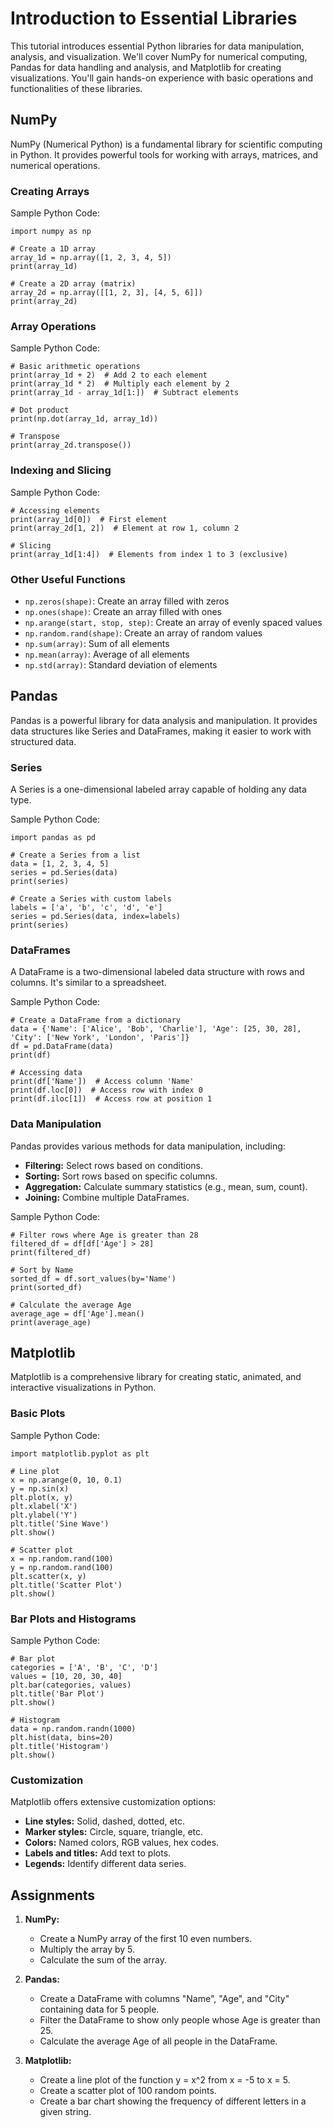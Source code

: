 # Introduction to Essential Libraries

This tutorial introduces essential Python libraries for data manipulation, analysis, and visualization. We'll cover NumPy for numerical computing, Pandas for data handling and analysis, and Matplotlib for creating visualizations. You'll gain hands-on experience with basic operations and functionalities of these libraries.

## NumPy

NumPy (Numerical Python) is a fundamental library for scientific computing in Python. It provides powerful tools for working with arrays, matrices, and numerical operations.

### Creating Arrays

Sample Python Code: 

```{language}
import numpy as np

# Create a 1D array
array_1d = np.array([1, 2, 3, 4, 5])
print(array_1d)

# Create a 2D array (matrix)
array_2d = np.array([[1, 2, 3], [4, 5, 6]])
print(array_2d)
```

### Array Operations

Sample Python Code: 

```{language}
# Basic arithmetic operations
print(array_1d + 2)  # Add 2 to each element
print(array_1d * 2)  # Multiply each element by 2
print(array_1d - array_1d[1:])  # Subtract elements

# Dot product
print(np.dot(array_1d, array_1d))

# Transpose
print(array_2d.transpose())
```

### Indexing and Slicing

Sample Python Code: 

```{language}
# Accessing elements
print(array_1d[0])  # First element
print(array_2d[1, 2])  # Element at row 1, column 2

# Slicing
print(array_1d[1:4])  # Elements from index 1 to 3 (exclusive)
```

### Other Useful Functions

- `np.zeros(shape)`: Create an array filled with zeros
- `np.ones(shape)`: Create an array filled with ones
- `np.arange(start, stop, step)`: Create an array of evenly spaced values
- `np.random.rand(shape)`: Create an array of random values
- `np.sum(array)`: Sum of all elements
- `np.mean(array)`: Average of all elements
- `np.std(array)`: Standard deviation of elements

## Pandas

Pandas is a powerful library for data analysis and manipulation. It provides data structures like Series and DataFrames, making it easier to work with structured data.

### Series

A Series is a one-dimensional labeled array capable of holding any data type.

Sample Python Code: 

```{language}
import pandas as pd

# Create a Series from a list
data = [1, 2, 3, 4, 5]
series = pd.Series(data)
print(series)

# Create a Series with custom labels
labels = ['a', 'b', 'c', 'd', 'e']
series = pd.Series(data, index=labels)
print(series)
```

### DataFrames

A DataFrame is a two-dimensional labeled data structure with rows and columns. It's similar to a spreadsheet.

Sample Python Code: 

```{language}
# Create a DataFrame from a dictionary
data = {'Name': ['Alice', 'Bob', 'Charlie'], 'Age': [25, 30, 28], 'City': ['New York', 'London', 'Paris']}
df = pd.DataFrame(data)
print(df)

# Accessing data
print(df['Name'])  # Access column 'Name'
print(df.loc[0])  # Access row with index 0
print(df.iloc[1])  # Access row at position 1
```

### Data Manipulation

Pandas provides various methods for data manipulation, including:

- **Filtering:** Select rows based on conditions.
- **Sorting:** Sort rows based on specific columns.
- **Aggregation:** Calculate summary statistics (e.g., mean, sum, count).
- **Joining:** Combine multiple DataFrames.

Sample Python Code: 

```{language}
# Filter rows where Age is greater than 28
filtered_df = df[df['Age'] > 28]
print(filtered_df)

# Sort by Name
sorted_df = df.sort_values(by='Name')
print(sorted_df)

# Calculate the average Age
average_age = df['Age'].mean()
print(average_age)
```

## Matplotlib

Matplotlib is a comprehensive library for creating static, animated, and interactive visualizations in Python.

### Basic Plots

Sample Python Code: 

```{language}
import matplotlib.pyplot as plt

# Line plot
x = np.arange(0, 10, 0.1)
y = np.sin(x)
plt.plot(x, y)
plt.xlabel('X')
plt.ylabel('Y')
plt.title('Sine Wave')
plt.show()

# Scatter plot
x = np.random.rand(100)
y = np.random.rand(100)
plt.scatter(x, y)
plt.title('Scatter Plot')
plt.show()
```

### Bar Plots and Histograms

Sample Python Code: 

```{language}
# Bar plot
categories = ['A', 'B', 'C', 'D']
values = [10, 20, 30, 40]
plt.bar(categories, values)
plt.title('Bar Plot')
plt.show()

# Histogram
data = np.random.randn(1000)
plt.hist(data, bins=20)
plt.title('Histogram')
plt.show()
```

### Customization

Matplotlib offers extensive customization options:

- **Line styles:** Solid, dashed, dotted, etc.
- **Marker styles:** Circle, square, triangle, etc.
- **Colors:** Named colors, RGB values, hex codes.
- **Labels and titles:** Add text to plots.
- **Legends:** Identify different data series.

## Assignments

1. **NumPy:**
    - Create a NumPy array of the first 10 even numbers.
    - Multiply the array by 5.
    - Calculate the sum of the array.

2. **Pandas:**
    - Create a DataFrame with columns "Name", "Age", and "City" containing data for 5 people.
    - Filter the DataFrame to show only people whose Age is greater than 25.
    - Calculate the average Age of all people in the DataFrame.

3. **Matplotlib:**
    - Create a line plot of the function y = x^2 from x = -5 to x = 5.
    - Create a scatter plot of 100 random points.
    - Create a bar chart showing the frequency of different letters in a given string.
